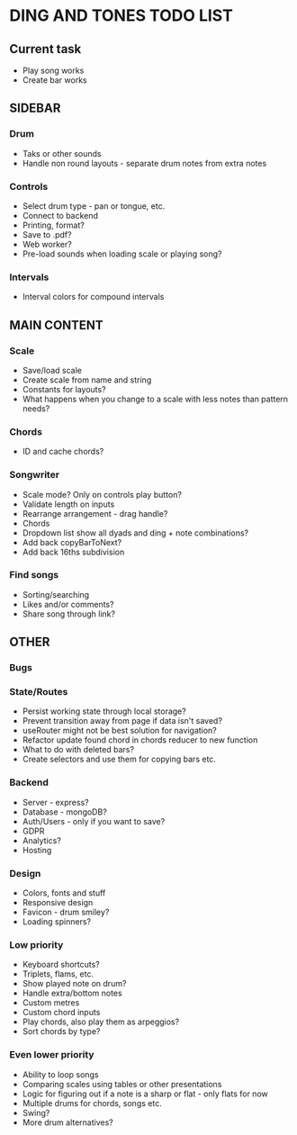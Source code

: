 # DING AND TONES TODO LIST

## Current task

* Play song works
* Create bar works

## SIDEBAR

### Drum

* Taks or other sounds
* Handle non round layouts - separate drum notes from extra notes

### Controls

* Select drum type - pan or tongue, etc.
* Connect to backend
* Printing, format?
* Save to .pdf?
* Web worker?
* Pre-load sounds when loading scale or playing song?

### Intervals

* Interval colors for compound intervals

## MAIN CONTENT

### Scale

* Save/load scale
* Create scale from name and string
* Constants for layouts?
* What happens when you change to a scale with less notes than pattern needs?

### Chords

* ID and cache chords?

### Songwriter

* Scale mode? Only on controls play button?
* Validate length on inputs
* Rearrange arrangement - drag handle?
* Chords
* Dropdown list show all dyads and ding + note combinations?
* Add back copyBarToNext?
* Add back 16ths subdivision

### Find songs

* Sorting/searching
* Likes and/or comments?
* Share song through link?

## OTHER

### Bugs

### State/Routes

* Persist working state through local storage?
* Prevent transition away from page if data isn't saved?
* useRouter might not be best solution for navigation?
* Refactor update found chord in chords reducer to new function
* What to do with deleted bars?
* Create selectors and use them for copying bars etc.

### Backend

* Server - express?
* Database - mongoDB?
* Auth/Users - only if you want to save?
* GDPR
* Analytics?
* Hosting

### Design

* Colors, fonts and stuff
* Responsive design
* Favicon - drum smiley?
* Loading spinners?

### Low priority

* Keyboard shortcuts?
* Triplets, flams, etc.
* Show played note on drum?
* Handle extra/bottom notes
* Custom metres
* Custom chord inputs
* Play chords, also play them as arpeggios?
* Sort chords by type?

### Even lower priority

* Ability to loop songs
* Comparing scales using tables or other presentations
* Logic for figuring out if a note is a sharp or flat - only flats for now
* Multiple drums for chords, songs etc.
* Swing?
* More drum alternatives?
